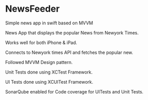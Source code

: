 # NewsFeeder
Simple news app in swift based on MVVM 

News App that displays the popular News from Newyork Times.

Works well for both iPhone & iPad.

Connects to Newyork times API and fetches the popular new.

Followed MVVM Design pattern.

Unit Tests done using XCTest Framework.

UI Tests done using XCUITest Framework.

SonarQube enabled for Code coverage for UITests and Unit Tests.


